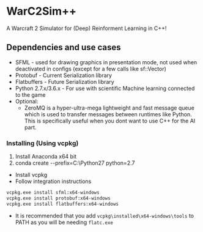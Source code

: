 # WarC2Sim++
A Warcraft 2 Simulator for (Deep) Reinforment Learning in C++!

## Dependencies and use cases
* SFML - used for drawing graphics in presentation mode, not used when deactivated in configs (except for a few calls like sf::Vector)
* Protobuf - Current Serialization library
* Flatbuffers - Future Serialization library
* Python 2.7.x/3.6.x - For use with scientific Machine learning connected to the game
* Optional:
    * ZeroMQ is a hyper-ultra-mega lightweight and fast message queue which is used to transfer messages between runtimes like Python. This is specifically useful when you dont want to use C++ for the AI part.

### Installing (Using vcpkg)
1. Install Anaconda x64 bit
2. conda create --prefix=C:\Python27 python=2.7
* Install vcpkg
* Follow integration instructions
```bash
vcpkg.exe install sfml:x64-windows
vcpkg.exe install protobuf:x64-windows
vcpkg.exe install flatbuffers:x64-windows
```
* It is recommended that you add `vcpkg\installed\x64-windows\tools` to PATH as you will be needing `flatc.exe`
